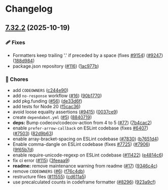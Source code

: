 # Changelog

## [7.32.2](https://github.com/eslint-community/eslint-formatter-codeframe/compare/v7.32.1...v7.32.2) (2025-10-19)


### 🩹 Fixes

* Formatters keep trailing '.' if preceded by a space (fixes [#9154](https://github.com/eslint-community/eslint-formatter-codeframe/issues/9154)) ([#9247](https://github.com/eslint-community/eslint-formatter-codeframe/issues/9247)) ([188d984](https://github.com/eslint-community/eslint-formatter-codeframe/commit/188d984fada0d79907aca5b84f65738df2991d1a))
* package.json repository ([#116](https://github.com/eslint-community/eslint-formatter-codeframe/issues/116)) ([1ac977b](https://github.com/eslint-community/eslint-formatter-codeframe/commit/1ac977baa893b975651139ba59eece51a9643e33))


### 🧹 Chores

* add `CODEOWNERS` ([c244e90](https://github.com/eslint-community/eslint-formatter-codeframe/commit/c244e900f8d62db0b19a0bb18a889aacb3aca849))
* add `no-response` workflow ([#16](https://github.com/eslint-community/eslint-formatter-codeframe/issues/16)) ([90b1770](https://github.com/eslint-community/eslint-formatter-codeframe/commit/90b17709579425039309e7b755b0284e75d2a7d2))
* add pkg.funding ([#56](https://github.com/eslint-community/eslint-formatter-codeframe/issues/56)) ([de33d6f](https://github.com/eslint-community/eslint-formatter-codeframe/commit/de33d6fbc2ee26ff61d80310cc2dd15fc70482c5))
* add tests for Node 20 ([f5cac36](https://github.com/eslint-community/eslint-formatter-codeframe/commit/f5cac3662395046392b31f1fb6c798927e63e53c))
* avoid loose equality assertions ([#9415](https://github.com/eslint-community/eslint-formatter-codeframe/issues/9415)) ([0037ce9](https://github.com/eslint-community/eslint-formatter-codeframe/commit/0037ce9f9a98ad7922305a7a1550b924c59f822b))
* create `dependabot.yml` ([#5](https://github.com/eslint-community/eslint-formatter-codeframe/issues/5)) ([8840719](https://github.com/eslint-community/eslint-formatter-codeframe/commit/88407194354195813307bd34e9bcc0ed8770ffe5))
* **deps:** Bump codecov/codecov-action from 4 to 5 ([#77](https://github.com/eslint-community/eslint-formatter-codeframe/issues/77)) ([7b4cac2](https://github.com/eslint-community/eslint-formatter-codeframe/commit/7b4cac29efc3eda0fa5e8325967ed18a39eacd19))
* enable `prefer-arrow-callback` on ESLint codebase (fixes [#6407](https://github.com/eslint-community/eslint-formatter-codeframe/issues/6407)) ([#7503](https://github.com/eslint-community/eslint-formatter-codeframe/issues/7503)) ([82d9b63](https://github.com/eslint-community/eslint-formatter-codeframe/commit/82d9b63ea0686fe1c9ecb211526514320b011eaf))
* enable array-bracket-spacing on ESLint codebase ([#7830](https://github.com/eslint-community/eslint-formatter-codeframe/issues/7830)) ([b7651d4](https://github.com/eslint-community/eslint-formatter-codeframe/commit/b7651d4b350349fb336c2aa8539c78fb34575ea6))
* Enable comma-dangle on ESLint codebase (fixes [#7725](https://github.com/eslint-community/eslint-formatter-codeframe/issues/7725)) ([#7906](https://github.com/eslint-community/eslint-formatter-codeframe/issues/7906)) ([9f65b7d](https://github.com/eslint-community/eslint-formatter-codeframe/commit/9f65b7d19301bcf466ab236e1b79d1216906597e))
* enable require-unicode-regexp on ESLint codebase ([#11422](https://github.com/eslint-community/eslint-formatter-codeframe/issues/11422)) ([e4814c6](https://github.com/eslint-community/eslint-formatter-codeframe/commit/e4814c611bef6bbe247610a5f691da600190460c))
* fix ci error ([#115](https://github.com/eslint-community/eslint-formatter-codeframe/issues/115)) ([3feeaa9](https://github.com/eslint-community/eslint-formatter-codeframe/commit/3feeaa90eba270e555f88f597445ec4b79c0f99c))
* **readme:** remove maintenance warning from readme ([#17](https://github.com/eslint-community/eslint-formatter-codeframe/issues/17)) ([9346c4c](https://github.com/eslint-community/eslint-formatter-codeframe/commit/9346c4ca74d96f7c07929a7d783c22ce1fd53213))
* remove `CODEOWNERS` ([#6](https://github.com/eslint-community/eslint-formatter-codeframe/issues/6)) ([f76c4db](https://github.com/eslint-community/eslint-formatter-codeframe/commit/f76c4dbc418d5c966a947c2a652508ad7a5676ff))
* restructure files ([#11555](https://github.com/eslint-community/eslint-formatter-codeframe/issues/11555)) ([cd611a5](https://github.com/eslint-community/eslint-formatter-codeframe/commit/cd611a5c0d19e86ff1f5c7f3b58108ce4da31761))
* use precalculated counts in codeframe formatter ([#8296](https://github.com/eslint-community/eslint-formatter-codeframe/issues/8296)) ([923a9cf](https://github.com/eslint-community/eslint-formatter-codeframe/commit/923a9cfe4fc62c52c912bffc0ef7a7406ef03d4f))
